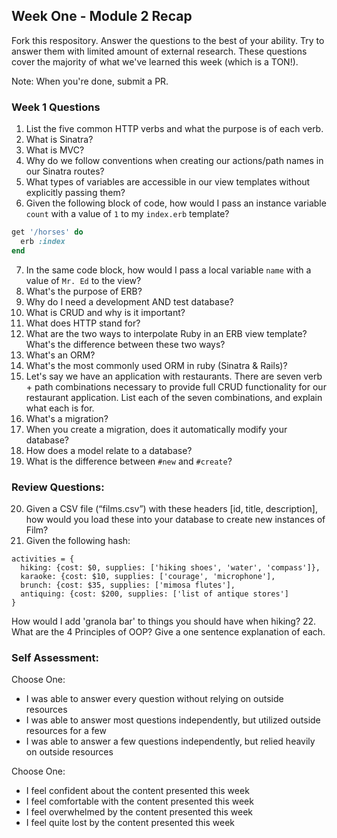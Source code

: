 ## Week One - Module 2 Recap

Fork this respository. Answer the questions to the best of your ability. Try to answer them with limited amount of external research. These questions cover the majority of what we've learned this week (which is a TON!). 

Note: When you're done, submit a PR. 

### Week 1 Questions

1. List the five common HTTP verbs and what the purpose is of each verb.
2. What is Sinatra?
3. What is MVC?
4. Why do we follow conventions when creating our actions/path names in our Sinatra routes?
5. What types of variables are accessible in our view templates without explicitly passing them?
6. Given the following block of code, how would I pass an instance variable `count` with a value of `1` to my `index.erb` template?
  
  ```ruby
  get '/horses' do
    erb :index
  end
  ```

7. In the same code block, how would I pass a local variable `name` with a value of `Mr. Ed` to the view?
8. What's the purpose of ERB?
9. Why do I need a development AND test database?
10. What is CRUD and why is it important?
11. What does HTTP stand for? 
12. What are the two ways to interpolate Ruby in an ERB view template? What's the difference between these two ways?
13. What's an ORM?
14. What's the most commonly used ORM in ruby (Sinatra & Rails)?
15. Let's say we have an application with restaurants. There are seven verb + path combinations necessary to provide full CRUD functionality for our restaurant application. List each of the seven combinations, and explain what each is for.
16. What's a migration? 
17. When you create a migration, does it automatically modify your database?
18. How does a model relate to a database?
19. What is the difference between `#new` and `#create`?

### Review Questions:  
20. Given a CSV file (“films.csv”) with these headers [id, title, description], how would you load these into your database to create new instances of Film?  
21. Given the following hash:
```
activities = {
  hiking: {cost: $0, supplies: ['hiking shoes', 'water', 'compass']},
  karaoke: {cost: $10, supplies: ['courage', 'microphone'],
  brunch: {cost: $35, supplies: ['mimosa flutes'],
  antiquing: {cost: $200, supplies: ['list of antique stores'] 
}
```
How would I add 'granola bar' to things you should have when hiking?
22. What are the 4 Principles of OOP? Give a one sentence explanation of each.


### Self Assessment:
Choose One:
* I was able to answer every question without relying on outside resources
* I was able to answer most questions independently, but utilized outside resources for a few
* I was able to answer a few questions independently, but relied heavily on outside resources 

Choose One:
* I feel confident about the content presented this week
* I feel comfortable with the content presented this week
* I feel overwhelmed by the content presented this week
* I feel quite lost by the content presented this week
